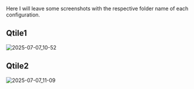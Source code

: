 Here I will leave some screenshots with the respective folder name of each configuration.

## Qtile1
![2025-07-07_10-52](https://github.com/user-attachments/assets/56d041c8-b0c3-446d-b477-cd6108c34559)

## Qtile2
![2025-07-07_11-09](https://github.com/user-attachments/assets/77276a69-e71e-4992-98a2-86bf1b1b582c)




